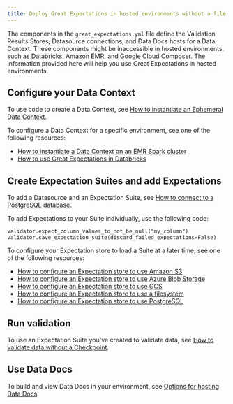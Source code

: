 ```yaml
---
title: Deploy Great Expectations in hosted environments without a file system
---
```


The components in the ``great_expectations.yml`` file define the Validation Results Stores, Datasource connections, and Data Docs hosts for a Data Context. These components might be inaccessible in hosted environments, such as Databricks, Amazon EMR, and Google Cloud Composer. The information provided here will help you use Great Expectations in hosted environments.

## Configure your Data Context
 
To use code to create a Data Context, see [How to instantiate an Ephemeral Data Context](/docs/guides/setup/configuring_data_contexts/instantiating_data_contexts/how_to_explicitly_instantiate_an_ephemeral_data_context).

To configure a Data Context for a specific environment, see one of the following resources:

- [How to instantiate a Data Context on an EMR Spark cluster](./how_to_instantiate_a_data_context_on_an_emr_spark_cluster.md)
- [How to use Great Expectations in Databricks](./how_to_use_great_expectations_in_databricks.md)

## Create Expectation Suites and add Expectations

To add a Datasource and an Expectation Suite, see [How to connect to a PostgreSQL database](/docs/0.15.50/guides/connecting_to_your_data/database/postgres#5-configure-your-datasource).

To add Expectations to your Suite individually, use the following code:

```
validator.expect_column_values_to_not_be_null("my_column")
validator.save_expectation_suite(discard_failed_expectations=False)
```

To configure your Expectation store to load a Suite at a later time, see one of the following resources:

- [How to configure an Expectation store to use Amazon S3](../guides/setup/configuring_metadata_stores/how_to_configure_an_expectation_store_in_amazon_s3.md)
- [How to configure an Expectation store to use Azure Blob Storage](../guides/setup/configuring_metadata_stores/how_to_configure_an_expectation_store_in_azure_blob_storage.md)
- [How to configure an Expectation store to use GCS](../guides/setup/configuring_metadata_stores/how_to_configure_an_expectation_store_in_gcs.md)
- [How to configure an Expectation store to use a filesystem](../guides/setup/configuring_metadata_stores/how_to_configure_an_expectation_store_on_a_filesystem.md)
- [How to configure an Expectation store to use PostgreSQL](../guides/setup/configuring_metadata_stores/how_to_configure_an_expectation_store_to_postgresql.md)

## Run validation

To use an Expectation Suite you've created to validate data, see [How to validate data without a Checkpoint](../guides/validation/advanced/how_to_validate_data_without_a_checkpoint.md).

## Use Data Docs

To build and view Data Docs in your environment, see [Options for hosting Data Docs](../reference/customize_your_deployment.md#options-for-hosting-data-docs).
